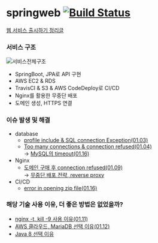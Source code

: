 # springweb [![Build Status](https://app.travis-ci.com/kimgun95/springweb.svg?branch=master)](https://app.travis-ci.com/kimgun95/springweb)

[웹 서비스 출시하기 정리글](https://obtainable-poppyseed-72e.notion.site/e4dff969a71e41b0a3a7f3952f0da8c5)
### 서비스 구조
![서비스전체구조](https://user-images.githubusercontent.com/54833128/212687110-c9124a11-4256-4105-86ac-3c6b70fa5caf.png)
- SpringBoot, JPA로 API 구현
- AWS EC2 & RDS
- TravisCI & S3 & AWS CodeDeploy로 CI/CD
- Nginx를 활용한 무중단 배포
- 도메인 생성, HTTPS 연결

### 이슈 발생 및 해결
- database
    - [profile include & SQL connection Exception(01.03)](https://obtainable-poppyseed-72e.notion.site/profile-include-SQL-connection-Exception-a610f6ddd52749c8b4898c79a7bdbf18)
    - [Too many connections & connection refused(01.04)](https://obtainable-poppyseed-72e.notion.site/Too-many-connections-connection-refused-6ba6802df0a24c258ba8099e845e7156)  
        -> [MySQL의 timeout(01.16)](https://obtainable-poppyseed-72e.notion.site/MySQL-time-out-59efb3d6d5c34cd38f0025ef53f3529d)
- Nginx
    - [도메인 구매 후 connection refused(01.09)](https://obtainable-poppyseed-72e.notion.site/connection-refused-144e4bf81ffe4a62b3938e52be4c260a)  
        -> [무중단 배포 전략, reverse proxy](https://obtainable-poppyseed-72e.notion.site/reverse-proxy-e62b4b3b1624411fa2d0b3d36c46c296)
- CI/CD
    - [error in opening zip file(01.16)](https://obtainable-poppyseed-72e.notion.site/error-in-opening-zip-file-d30399462ff540f3b6a659ae49ca29d8)


### 해당 기술 사용 이유, 더 좋은 방법은 없었을까?
- [nginx -t, kill -9 사용 이유(01.11)](https://obtainable-poppyseed-72e.notion.site/nginx-t-kill-9-shutdown-hook-b99cc67f88aa43fc94012c64ee522591)
- [AWS 클라우드, MariaDB 선택 이유(01.12)](https://obtainable-poppyseed-72e.notion.site/AWS-MariaDB-11c8ce9e13b54587b343d5eec822b152)
- [Java 8 선택 이유](https://obtainable-poppyseed-72e.notion.site/Java-8-ca65a4857b804b589f4e757c37cf9fdb)
